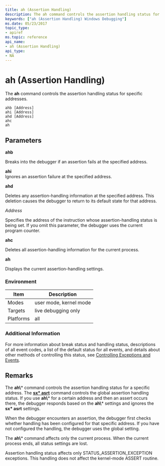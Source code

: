 ```yaml
---
title: ah (Assertion Handling)
description: The ah command controls the assertion handling status for specific addresses.
keywords: ["ah (Assertion Handling) Windows Debugging"]
ms.date: 05/23/2017
topic_type:
- apiref
ms.topic: reference
api_name:
- ah (Assertion Handling)
api_type:
- NA
---
```


# ah (Assertion Handling)

The **ah** command controls the assertion handling status for specific addresses.

```dbgcmd
ahb [Address] 
ahi [Address] 
ahd [Address] 
ahc 
ah 
```

## Parameters

**ahb**

Breaks into the debugger if an assertion fails at the specified address.

**ahi**  
Ignores an assertion failure at the specified address.

**ahd**

Deletes any assertion-handling information at the specified address. This deletion causes the debugger to return to its default state for that address.

*Address*

Specifies the address of the instruction whose assertion-handling status is being set. If you omit this parameter, the debugger uses the current program counter.

**ahc**

Deletes all assertion-handling information for the current process.

**ah**

Displays the current assertion-handling settings.

### Environment

|  Item     | Description            |
|-----------|------------------------|
| Modes     | user mode, kernel mode |
| Targets   | live debugging only    |
| Platforms | all                    |

### Additional Information

For more information about break status and handling status, descriptions of all event codes, a list of the default status for all events, and details about other methods of controlling this status, see [Controlling Exceptions and Events](../debugger/controlling-exceptions-and-events.md).

## Remarks

The **ah\\*** command controls the assertion handling status for a specific address. The [**sx\* asrt**](sx--sxd--sxe--sxi--sxn--sxr--sx---set-exceptions-.md) command controls the global assertion handling status. If you use **ah\\*** for a certain address and then an assert occurs there, the debugger responds based on the **ah\\*** settings and ignores the **sx\* asrt** settings.

When the debugger encounters an assertion, the debugger first checks whether handling has been configured for that specific address. If you have not configured the handling, the debugger uses the global setting.

The **ah\\*** command affects only the current process. When the current process ends, all status settings are lost.

Assertion handling status affects only STATUS\_ASSERTION\_EXCEPTION exceptions. This handling does not affect the kernel-mode ASSERT routine.

